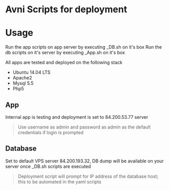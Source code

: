 # Avni Scripts for deployment

# Usage
Run the app scripts on app server by executing <App Name>_DB.sh on it's box
Run the db scripts on it's server by executing <App Name>_App.sh on it's box

All apps are tested and deployed on the following stack
* Ubuntu 14.04 LTS
* Apache2
* Mysql 5.5
* Php5

## App
Internal app is testing and deployment is set to 84.200.53.77 server
> Use username as admin and password as admin as the default credentials if login is prompted

## Database
Set to default VPS server 84.200.193.32, DB dump will be available on your server once <App Name>_DB.sh scripts are executed

> Deployment script will prompt for IP address of the database host; this to be automated in the yaml scripts
